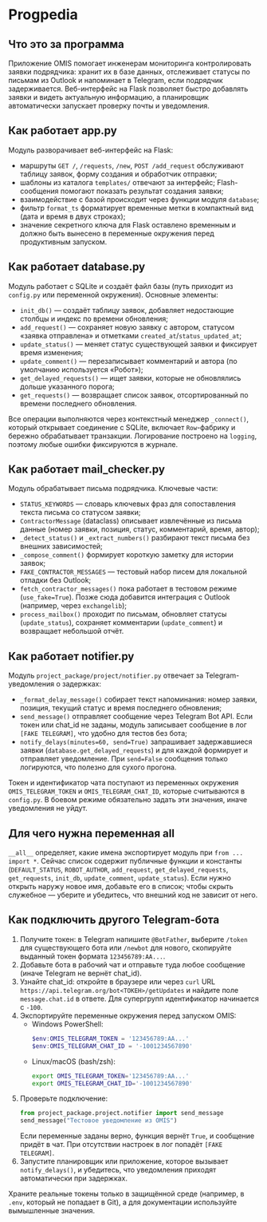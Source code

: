﻿# Progpedia

## Что это за программа
Приложение OMIS помогает инженерам мониторинга контролировать заявки подрядчика: хранит их в базе данных, отслеживает статусы по письмам из Outlook и напоминает в Telegram, если подрядчик задерживается. Веб-интерфейс на Flask позволяет быстро добавлять заявки и видеть актуальную информацию, а планировщик автоматически запускает проверку почты и уведомления.

## Как работает app.py
Модуль разворачивает веб-интерфейс на Flask:
- маршруты `GET /`, `/requests`, `/new`, `POST /add_request` обслуживают таблицу заявок, форму создания и обработчик отправки;
- шаблоны из каталога `templates/` отвечают за интерфейс; Flash-сообщения помогают показать результат создания заявки;
- взаимодействие с базой происходит через функции модуля `database`;
- фильтр `format_ts` форматирует временные метки в компактный вид (дата и время в двух строках);
- значение секретного ключа для Flask оставлено временным и должно быть вынесено в переменные окружения перед продуктивным запуском.

## Как работает database.py
Модуль работает с SQLite и создаёт файл базы (путь приходит из `config.py` или переменной окружения). Основные элементы:
- `init_db()` — создаёт таблицу заявок, добавляет недостающие столбцы и индекс по времени обновления;
- `add_request()` — сохраняет новую заявку с автором, статусом «заявка отправлена» и отметками `created_at`/`status_updated_at`;
- `update_status()` — меняет статус существующей заявки и фиксирует время изменения;
- `update_comment()` — перезаписывает комментарий и автора (по умолчанию используется «Робот»);
- `get_delayed_requests()` — ищет заявки, которые не обновлялись дольше указанного порога;
- `get_requests()` — возвращает список заявок, отсортированный по времени последнего обновления.

Все операции выполняются через контекстный менеджер `_connect()`, который открывает соединение с SQLite, включает `Row`-фабрику и бережно обрабатывает транзакции. Логирование построено на `logging`, поэтому любые ошибки фиксируются в журнале.

## Как работает mail_checker.py
Модуль обрабатывает письма подрядчика. Ключевые части:
- `STATUS_KEYWORDS` — словарь ключевых фраз для сопоставления текста письма со статусом заявки;
- `ContractorMessage` (dataclass) описывает извлечённые из письма данные (номер заявки, позиция, статус, комментарий, время, автор);
- `_detect_status()` и `_extract_numbers()` разбирают текст письма без внешних зависимостей;
- `_compose_comment()` формирует короткую заметку для истории заявок;
- `FAKE_CONTRACTOR_MESSAGES` — тестовый набор писем для локальной отладки без Outlook;
- `fetch_contractor_messages()` пока работает в тестовом режиме (`use_fake=True`). Позже сюда добавится интеграция с Outlook (например, через `exchangelib`);
- `process_mailbox()` проходит по письмам, обновляет статусы (`update_status`), сохраняет комментарии (`update_comment`) и возвращает небольшой отчёт.

## Как работает notifier.py
Модуль `project_package/project/notifier.py` отвечает за Telegram-уведомления о задержках:
- `_format_delay_message()` собирает текст напоминания: номер заявки, позиция, текущий статус и время последнего обновления;
- `send_message()` отправляет сообщение через Telegram Bot API. Если токен или chat_id не заданы, модуль записывает сообщение в лог `[FAKE TELEGRAM]`, что удобно для тестов без бота;
- `notify_delays(minutes=60, send=True)` запрашивает задержавшиеся заявки (`database.get_delayed_requests`) и для каждой формирует и отправляет уведомление. При `send=False` сообщения только логируются, что полезно для сухого прогона.

Токен и идентификатор чата поступают из переменных окружения `OMIS_TELEGRAM_TOKEN` и `OMIS_TELEGRAM_CHAT_ID`, которые считываются в `config.py`. В боевом режиме обязательно задать эти значения, иначе уведомления не уйдут.

## Для чего нужна переменная __all__
`__all__` определяет, какие имена экспортирует модуль при `from ... import *`. Сейчас список содержит публичные функции и константы (`DEFAULT_STATUS`, `ROBOT_AUTHOR`, `add_request`, `get_delayed_requests`, `get_requests`, `init_db`, `update_comment`, `update_status`). Если нужно открыть наружу новое имя, добавьте его в список; чтобы скрыть служебное — уберите и убедитесь, что внешний код не зависит от него.

## Как подключить другого Telegram-бота
1. Получите токен: в Telegram напишите `@BotFather`, выберите `/token` для существующего бота или `/newbot` для нового, скопируйте выданный токен формата `123456789:AA...`.
2. Добавьте бота в рабочий чат и отправьте туда любое сообщение (иначе Telegram не вернёт chat_id).
3. Узнайте chat_id: откройте в браузере или через `curl` URL `https://api.telegram.org/bot<ТОКЕН>/getUpdates` и найдите поле `message.chat.id` в ответе. Для супергрупп идентификатор начинается с `-100`.
4. Экспортируйте переменные окружения перед запуском OMIS:
   - Windows PowerShell:
     ```powershell
     $env:OMIS_TELEGRAM_TOKEN = '123456789:AA...'
     $env:OMIS_TELEGRAM_CHAT_ID = '-1001234567890'
     ```
   - Linux/macOS (bash/zsh):
     ```bash
     export OMIS_TELEGRAM_TOKEN='123456789:AA...'
     export OMIS_TELEGRAM_CHAT_ID='-1001234567890'
     ```
5. Проверьте подключение:
   ```python
   from project_package.project.notifier import send_message
   send_message("Тестовое уведомление из OMIS")
   ```
   Если переменные заданы верно, функция вернёт `True`, и сообщение придёт в чат. При отсутствии настроек в лог попадёт `[FAKE TELEGRAM]`.
6. Запустите планировщик или приложение, которое вызывает `notify_delays()`, и убедитесь, что уведомления приходят автоматически при задержках.

Храните реальные токены только в защищённой среде (например, в `.env`, который не попадает в Git), а для документации используйте вымышленные значения.
